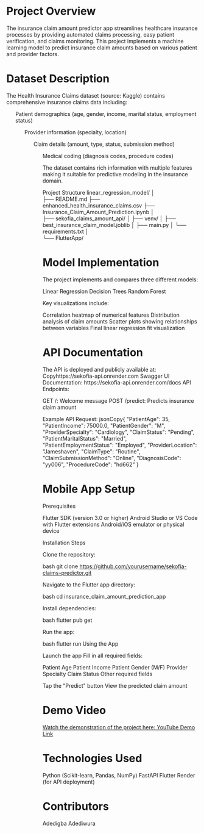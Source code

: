 <h1>Project Overview</h1>
The insurance claim amount predictor app streamlines healthcare insurance processes by providing automated claims processing, easy patient verification, and claims monitoring. This project implements a machine learning model to predict insurance claim amounts based on various patient and provider factors.

<h1>Dataset Description</h1>
The Health Insurance Claims dataset (source: Kaggle) contains comprehensive insurance claims data including:
<ul>Patient demographics (age, gender, income, marital status, employment status)
<ul>Provider information (specialty, location)
<ul>Claim details (amount, type, status, submission method)
<ul>Medical coding (diagnosis codes, procedure codes)

The dataset contains rich information with multiple features making it suitable for predictive modeling in the insurance domain.

Project Structure
linear_regression_model/
│  
├── README.md
├── enhanced_health_insurance_claims.csv
├── Insurance_Claim_Amount_Prediction.ipynb
│   
├── sekofia_claims_amount_api/
│   ├── venv/
│   ├── best_insurance_claim_model.joblib
│   ├── main.py
│   └── requirements.txt
│   
└── FlutterApp/

<h1>Model Implementation</h1>
The project implements and compares three different models:

Linear Regression
Decision Trees
Random Forest

Key visualizations include:

Correlation heatmap of numerical features
Distribution analysis of claim amounts
Scatter plots showing relationships between variables
Final linear regression fit visualization

<h1>API Documentation</h1>
The API is deployed and publicly available at:
Copyhttps://sekofia-api.onrender.com
Swagger UI Documentation: https://sekofia-api.onrender.com/docs
API Endpoints:

GET /: Welcome message
POST /predict: Predicts insurance claim amount

Example API Request:
jsonCopy{
    "PatientAge": 35,
    "PatientIncome": 75000.0,
    "PatientGender": "M",
    "ProviderSpecialty": "Cardiology",
    "ClaimStatus": "Pending",
    "PatientMaritalStatus": "Married",
    "PatientEmploymentStatus": "Employed",
    "ProviderLocation": "Jameshaven",
    "ClaimType": "Routine",
    "ClaimSubmissionMethod": "Online",
    "DiagnosisCode": "yy006",
    "ProcedureCode": "hd662"
}


<h1>Mobile App Setup</h1>
Prerequisites

Flutter SDK (version 3.0 or higher)
Android Studio or VS Code with Flutter extensions
Android/iOS emulator or physical device

Installation Steps

Clone the repository:

bash git clone https://github.com/yourusername/sekofia-claims-predictor.git

Navigate to the Flutter app directory:

bash cd insurance_claim_amount_prediction_app

Install dependencies:

bash flutter pub get

Run the app:

bash flutter run
Using the App

Launch the app
Fill in all required fields:

Patient Age
Patient Income
Patient Gender (M/F)
Provider Specialty
Claim Status
Other required fields


Tap the "Predict" button
View the predicted claim amount

<h1>Demo Video</h1>
<a href="https://www.youtube.com/watch?v=LVhhXCQ1bqc">Watch the demonstration of the project here: YouTube Demo Link</a>

<h1>Technologies Used</h1>
Python (Scikit-learn, Pandas, NumPy)
FastAPI
Flutter
Render (for API deployment)

<h1>Contributors</h1>
Adedigba Adediwura
